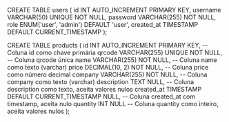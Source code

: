 CREATE TABLE users (
    id INT AUTO_INCREMENT PRIMARY KEY,
    username VARCHAR(50) UNIQUE NOT NULL,
    password VARCHAR(255) NOT NULL,
    role ENUM('user', 'admin') DEFAULT 'user',
    created_at TIMESTAMP DEFAULT CURRENT_TIMESTAMP
);


CREATE TABLE products (
    id INT AUTO_INCREMENT PRIMARY KEY,             -- Coluna id como chave primária
    qrcode VARCHAR(255) UNIQUE NOT NULL,           -- Coluna qrcode única
    name VARCHAR(255) NOT NULL,                    -- Coluna name como texto (varchar)
    price DECIMAL(10, 2) NOT NULL,                 -- Coluna price como número decimal
    company VARCHAR(255) NOT NULL,                 -- Coluna company como texto (varchar)
    description TEXT NULL,                         -- Coluna description como texto, aceita valores nulos
    created_at TIMESTAMP DEFAULT CURRENT_TIMESTAMP NULL, -- Coluna created_at com timestamp, aceita nulo
    quantity INT NULL                              -- Coluna quantity como inteiro, aceita valores nulos
);
